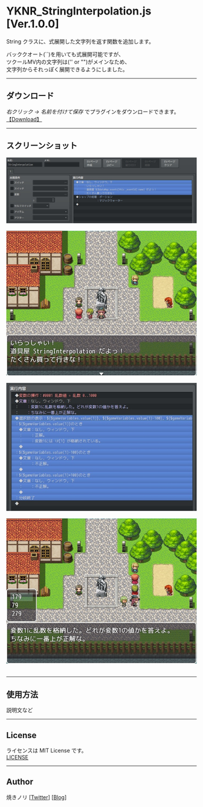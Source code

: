 # YKNR_StringInterpolation.js [Ver.1.0.0]
String クラスに、式展開した文字列を返す関数を追加します。  
  
バッククオート(``)を用いても式展開可能ですが、  
ツクールMV内の文字列は('' or "")がメインなため、  
文字列からそれっぽく展開できるようにしました。  

---

<!-- ここからURL一覧 -->
[LICENSE]: /YKNR_StringInterpolation/LICENSE
[【Download】]: /YKNR_StringInterpolation/YKNR_StringInterpolation.js
<!-- ここまでURL一覧 -->

## ダウンロード
*右クリック → 名前を付けて保存* でプラグインをダウンロードできます。  
[【Download】][]

---
## スクリーンショット
![](./res/YKNR_StringInterpolation_01.jpg)<br><br>
![](./res/YKNR_StringInterpolation_02.jpg)<br><br>
![](./res/YKNR_StringInterpolation_03.jpg)<br><br>
![](./res/YKNR_StringInterpolation_04.jpg)<br><br>


---
## 使用方法
説明文など

---
## License
ライセンスは MIT License です。  
[LICENSE][]

---
## Author
焼きノリ
[[Twitter](https://twitter.com/Noritake0424)]
[[Blog](http://mata-tuku.ldblog.jp/)]
